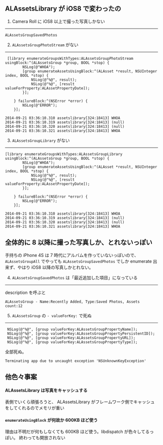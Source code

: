 ALAssetsLibrary が iOS8 で変わったの
---

1. Camera Roll に iOS8 以上で撮った写真しかない
---

`ALAssetsGroupSavedPhotos`

2. `ALAssetsGroupPhotoStream` がない
---

```objc
 [library enumerateGroupsWithTypes:ALAssetsGroupPhotoStream usingBlock:^(ALAssetsGroup *group, BOOL *stop) {
        NSLog(@"WHOA");
        [group enumerateAssetsUsingBlock:^(ALAsset *result, NSUInteger index, BOOL *stop) {
            NSLog(@"%@", result);
            NSLog(@"%@", [result valueForProperty:ALAssetPropertyDate]);
        }];
        
    } failureBlock:^(NSError *error) {
        NSLog(@"ERROR");
    }];
```

```
2014-09-21 03:36:10.310 assetslibrary[324:18413] WHOA
2014-09-21 03:36:10.319 assetslibrary[324:18413] (null)
2014-09-21 03:36:10.320 assetslibrary[324:18413] (null)
2014-09-21 03:36:10.321 assetslibrary[324:18413] WHOA
```

3. `ALAssetsGroupLibrary` がない
---

```objc
[library enumerateGroupsWithTypes:ALAssetsGroupLibrary usingBlock:^(ALAssetsGroup *group, BOOL *stop) {
        NSLog(@"WHOA");
        [group enumerateAssetsUsingBlock:^(ALAsset *result, NSUInteger index, BOOL *stop) {
            NSLog(@"%@", result);
            NSLog(@"%@", [result valueForProperty:ALAssetPropertyDate]);
        }];
        
    } failureBlock:^(NSError *error) {
        NSLog(@"ERROR");
    }];
```

```
2014-09-21 03:36:10.310 assetslibrary[324:18413] WHOA
2014-09-21 03:36:10.319 assetslibrary[324:18413] (null)
2014-09-21 03:36:10.320 assetslibrary[324:18413] (null)
2014-09-21 03:36:10.321 assetslibrary[324:18413] WHOA
```

全体的に 8 以降に撮った写真しか、とれないっぽい
---

手持ちの iPhone 4S は 7 時代にアルバムを作っていないっぽいので、 `ALAssetsGroupAll` でやっても `ALAssetsGroupSavedPhotos` でしか enumerate 出来ず、やはり iOS8 以降の写真しかとれない。

4. `ALAssetsGroupSavedPhotos` は「最近追加した項目」になっている
---

description を呼ぶと

```
ALAssetsGroup - Name:Recently Added, Type:Saved Photos, Assets count:12
```

5. `ALAssetsGroup` の `- valueForKey:` で死ぬ
---

```objc
 NSLog(@"%@", [group valueForKey:ALAssetsGroupPropertyName]);
 NSLog(@"%@", [group valueForKey:ALAssetsGroupPropertyPersistentID]);
 NSLog(@"%@", [group valueForKey:ALAssetsGroupPropertyURL]);
 NSLog(@"%@", [group valueForKey:ALAssetsGroupPropertyType]);
```

全部死ぬ。 

```
Terminating app due to uncaught exception 'NSUnknownKeyException'
```

他色々事案
---

#### ALAssetsLibrary は写真をキャッシュする

表側でいくら頑張ろうと、 ALAssetsLibrary がフレームワーク側でキャッシュをしてくれるのでメモリが重い

#### `enumerateUsingBlock` が何故か 600KB ほど使う

理由は不明だが何もしなくても 600KB ほど使う。libdispatch が色々してるっぽい。
終わっても開放されない
